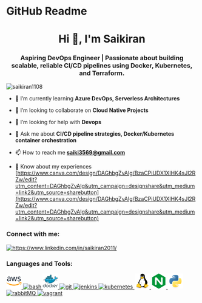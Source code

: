 # GitHub Readme
  
<h1 align="center">Hi 👋, I'm Saikiran</h1>
<h3 align="center">Aspiring DevOps Engineer | Passionate about building scalable, reliable CI/CD pipelines using Docker, Kubernetes, and Terraform.</h3>

<p align="left"> <img src="https://komarev.com/ghpvc/?username=saikiran1108&label=Profile%20views&color=0e75b6&style=flat" alt="saikiran1108" /> </p>

- 🌱 I’m currently learning **Azure DevOps, Serverless Architectures**

- 👯 I’m looking to collaborate on **Cloud Native Projects**

- 🤝 I’m looking for help with **Devops**

- 💬 Ask me about **CI/CD pipeline strategies, Docker/Kubernetes container orchestration**

- 📫 How to reach me **saiki3569@gmail.com**

- 📄 Know about my experiences [https://www.canva.com/design/DAGhbgZvAIg/BzaCPiUDX1XlHK4sJl2RZw/edit?utm_content=DAGhbgZvAIg&utm_campaign=designshare&utm_medium=link2&utm_source=sharebutton](https://www.canva.com/design/DAGhbgZvAIg/BzaCPiUDX1XlHK4sJl2RZw/edit?utm_content=DAGhbgZvAIg&utm_campaign=designshare&utm_medium=link2&utm_source=sharebutton)

<h3 align="left">Connect with me:</h3>
<p align="left">
<a href="https://www.linkedin.com/in/saikiran2011/" target="blank"><img align="center" src="https://raw.githubusercontent.com/rahuldkjain/github-profile-readme-generator/master/src/images/icons/Social/linked-in-alt.svg" alt="https://www.linkedin.com/in/saikiran2011/" height="30" width="40" /></a>
</p>

<h3 align="left">Languages and Tools:</h3>
<p align="left"> <a href="https://aws.amazon.com" target="_blank" rel="noreferrer"> <img src="https://raw.githubusercontent.com/devicons/devicon/master/icons/amazonwebservices/amazonwebservices-original-wordmark.svg" alt="aws" width="40" height="40"/> </a> <a href="https://www.gnu.org/software/bash/" target="_blank" rel="noreferrer"> <img src="https://www.vectorlogo.zone/logos/gnu_bash/gnu_bash-icon.svg" alt="bash" width="40" height="40"/> </a> <a href="https://www.docker.com/" target="_blank" rel="noreferrer"> <img src="https://raw.githubusercontent.com/devicons/devicon/master/icons/docker/docker-original-wordmark.svg" alt="docker" width="40" height="40"/> </a> <a href="https://git-scm.com/" target="_blank" rel="noreferrer"> <img src="https://www.vectorlogo.zone/logos/git-scm/git-scm-icon.svg" alt="git" width="40" height="40"/> </a> <a href="https://www.jenkins.io" target="_blank" rel="noreferrer"> <img src="https://www.vectorlogo.zone/logos/jenkins/jenkins-icon.svg" alt="jenkins" width="40" height="40"/> </a> <a href="https://kubernetes.io" target="_blank" rel="noreferrer"> <img src="https://www.vectorlogo.zone/logos/kubernetes/kubernetes-icon.svg" alt="kubernetes" width="40" height="40"/> </a> <a href="https://www.linux.org/" target="_blank" rel="noreferrer"> <img src="https://raw.githubusercontent.com/devicons/devicon/master/icons/linux/linux-original.svg" alt="linux" width="40" height="40"/> </a> <a href="https://www.nginx.com" target="_blank" rel="noreferrer"> <img src="https://raw.githubusercontent.com/devicons/devicon/master/icons/nginx/nginx-original.svg" alt="nginx" width="40" height="40"/> </a> <a href="https://www.python.org" target="_blank" rel="noreferrer"> <img src="https://raw.githubusercontent.com/devicons/devicon/master/icons/python/python-original.svg" alt="python" width="40" height="40"/> </a> <a href="https://www.rabbitmq.com" target="_blank" rel="noreferrer"> <img src="https://www.vectorlogo.zone/logos/rabbitmq/rabbitmq-icon.svg" alt="rabbitMQ" width="40" height="40"/> </a> <a href="https://www.vagrantup.com/" target="_blank" rel="noreferrer"> <img src="https://www.vectorlogo.zone/logos/vagrantup/vagrantup-icon.svg" alt="vagrant" width="40" height="40"/> </a> </p>

